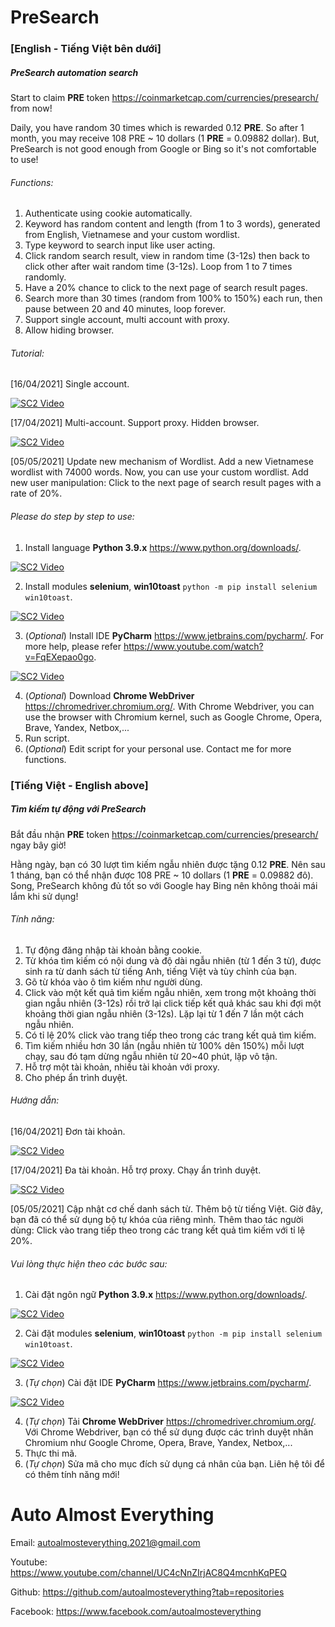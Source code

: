 # PreSearch

### [English - Tiếng Việt bên dưới]

##### PreSearch automation search

Start to claim **PRE** token https://coinmarketcap.com/currencies/presearch/ from now!

Daily, you have random 30 times which is rewarded 0.12 **PRE**. So after 1 month, you may receive 108 PRE ~ 10 dollars (1 **PRE** = 0.09882 dollar). But, PreSearch is not good enough from Google or Bing so it's not comfortable to use!

###### Functions:
 
1. Authenticate using cookie automatically.
2. Keyword has random content and length (from 1 to 3 words), generated from English, Vietnamese and your custom wordlist.
3. Type keyword to search input like user acting.
4. Click random search result, view in random time (3-12s) then back to click other after wait random time (3-12s). Loop from 1 to 7 times randomly.
5. Have a 20% chance to click to the next page of search result pages.
6. Search more than 30 times (random from 100% to 150%) each run, then pause between 20 and 40 minutes, loop forever.
7. Support single account, multi account with proxy.
8. Allow hiding browser.

###### Tutorial:

[16/04/2021] Single account.

[![SC2 Video](http://i3.ytimg.com/vi/uUgZGGnTmDk/maxresdefault.jpg)](https://www.youtube.com/watch?v=uUgZGGnTmDk)

[17/04/2021] Multi-account. Support proxy. Hidden browser.

[![SC2 Video](http://i3.ytimg.com/vi/d9pJiNJKpuY/maxresdefault.jpg)](https://www.youtube.com/watch?v=d9pJiNJKpuY)

[05/05/2021] Update new mechanism of Wordlist. Add a new Vietnamese wordlist with 74000 words. Now, you can use your custom wordlist. Add new user manipulation: Click to the next page of search result pages with a rate of 20%.

###### Please do step by step to use:

1. Install language **Python 3.9.x** https://www.python.org/downloads/.

[![SC2 Video](http://i3.ytimg.com/vi/_CoijjMXvYY/hqdefault.jpg)](https://www.youtube.com/watch?v=_CoijjMXvYY)

2. Install modules **selenium**, **win10toast** `python -m pip install selenium win10toast`.

[![SC2 Video](http://i3.ytimg.com/vi/SQQRYAMl8Jk/hqdefault.jpg)](https://www.youtube.com/watch?v=SQQRYAMl8Jk)

3. (_Optional_) Install IDE **PyCharm** https://www.jetbrains.com/pycharm/. For more help, please refer https://www.youtube.com/watch?v=FqEXepao0go.

[![SC2 Video](http://i3.ytimg.com/vi/FqEXepao0go/hqdefault.jpg)](https://www.youtube.com/watch?v=FqEXepao0go)

4. (_Optional_) Download **Chrome WebDriver** https://chromedriver.chromium.org/. With Chrome Webdriver, you can use the browser with Chromium kernel, such as Google Chrome, Opera, Brave, Yandex, Netbox,...
5. Run script.
6. (_Optional_) Edit script for your personal use. Contact me for more functions.
### [Tiếng Việt - English above]

##### Tìm kiếm tự động với PreSearch

Bắt đầu nhận **PRE** token https://coinmarketcap.com/currencies/presearch/ ngay bây giờ!

Hằng ngày, bạn có 30 lượt tìm kiếm ngẫu nhiên được tặng 0.12 **PRE**. Nên sau 1 tháng, bạn có thể nhận được 108 PRE ~ 10 dollars (1 **PRE** = 0.09882 đô). Song, PreSearch không đủ tốt so với Google hay Bing nên không thoải mái lắm khi sử dụng!

###### Tính năng:

1. Tự động đăng nhập tài khoản bằng cookie.
2. Từ khóa tìm kiếm có nội dung và độ dài ngẫu nhiên (từ 1 đến 3 từ), được sinh ra từ danh sách từ tiếng Anh, tiếng Việt và tùy chỉnh của bạn.
3. Gõ từ khóa vào ô tìm kiếm như người dùng.
4. Click vào một kết quả tìm kiếm ngẫu nhiên, xem trong một khoảng thời gian ngẫu nhiên (3-12s) rồi trở lại click tiếp kết quả khác sau khi đợi một khoảng thời gian ngẫu nhiên (3-12s). Lặp lại từ 1 đến 7 lần một cách ngẫu nhiên.
5. Có tỉ lệ 20% click vào trang tiếp theo trong các trang kết quả tìm kiếm.
6. Tìm kiếm nhiều hơn 30 lần (ngẫu nhiên từ 100% dên 150%) mỗi lượt chạy, sau đó tạm dừng ngẫu nhiên từ 20~40 phút, lặp vô tận.
7. Hỗ trợ một tài khoản, nhiều tài khoản với proxy.
8. Cho phép ẩn trình duyệt.

###### Hướng dẫn:

[16/04/2021] Đơn tài khoản.

[![SC2 Video](http://i3.ytimg.com/vi/uUgZGGnTmDk/maxresdefault.jpg)](https://www.youtube.com/watch?v=uUgZGGnTmDk)

[17/04/2021] Đa tài khoản. Hỗ trợ proxy. Chạy ẩn trình duyệt.

[![SC2 Video](http://i3.ytimg.com/vi/d9pJiNJKpuY/maxresdefault.jpg)](https://www.youtube.com/watch?v=d9pJiNJKpuY)

[05/05/2021] Cập nhật cơ chế danh sách từ. Thêm bộ từ tiếng Việt. Giờ đây, bạn đã có thể sử dụng bộ tự khóa của riêng mình. Thêm thao tác người dùng: Click vào trang tiếp theo trong các trang kết quả tìm kiếm với tỉ lệ 20%.

###### Vui lòng thực hiện theo các bước sau:

1. Cài đặt ngôn ngữ **Python 3.9.x** https://www.python.org/downloads/.
   
[![SC2 Video](http://i3.ytimg.com/vi/_CoijjMXvYY/hqdefault.jpg)](https://www.youtube.com/watch?v=_CoijjMXvYY)

2. Cài đặt modules **selenium**, **win10toast** `python -m pip install selenium win10toast`.

[![SC2 Video](http://i3.ytimg.com/vi/SQQRYAMl8Jk/hqdefault.jpg)](https://www.youtube.com/watch?v=SQQRYAMl8Jk)

3. (_Tự chọn_) Cài đặt IDE **PyCharm** https://www.jetbrains.com/pycharm/.

[![SC2 Video](http://i3.ytimg.com/vi/FqEXepao0go/hqdefault.jpg)](https://www.youtube.com/watch?v=FqEXepao0go)

4. (_Tự chọn_) Tải **Chrome WebDriver** https://chromedriver.chromium.org/. Với Chrome Webdriver, bạn có thể sử dụng được các trình duyệt nhân Chromium như Google Chrome, Opera, Brave, Yandex, Netbox,...
5. Thực thi mã.
6. (_Tự chọn_) Sửa mã cho mục đích sử dụng cá nhân của bạn. Liên hệ tôi để có thêm tính năng mới!

# Auto Almost Everything

Email: autoalmosteverything.2021@gmail.com

Youtube: https://www.youtube.com/channel/UC4cNnZIrjAC8Q4mcnhKqPEQ

Github: https://github.com/autoalmosteverything?tab=repositories

Facebook: https://www.facebook.com/autoalmosteverything
